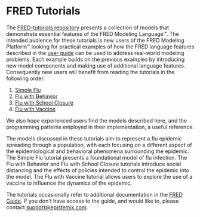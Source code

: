 # FRED Tutorials

The [FRED-tutorials repository](https://github.com/Epistemix-com/FRED-tutorials)
presents a collection of models that demonstrate essential features of the FRED Modeling
Language™. The intended audience for these tutorials is new users of
the FRED Modeling Platform™ looking for practical examples of how the FRED language features
described in the [user guide](https://epistemix-fred-guide.readthedocs-hosted.com/en/latest/)
can be used to address real-world modeling problems.
Each example builds on the previous examples by introducing new model components and
making use of additional language features. Consequently new users will
benefit from reading the tutorials in the following order:

1. [Simple Flu](simpleflu/README.md)
2. [Flu with Behavior](flu-with-behavior/README.md)
3. [Flu with School Closure](school-closure/README.md)
4. [Flu with Vaccine](vaccine/README.md)

We also hope experienced users find the models described here, and the
programming patterns employed in their implementation, a useful
reference.

The models discussed in these tutorials aim to represent a flu epidemic
spreading through a population, with each focusing on a different aspect of the
epidemiological and behavioral phenomena surrounding the epidemic. The Simple
Flu tutorial presents a foundational model of flu infection. The Flu with
Behavior and Flu with School Closure
tutorials introduce social distancing and the effects of policies intended to
control the epidemic into the model. The Flu with Vaccine tutorial
allows users to explore the use of a vaccine to influence the dynamics of the
epidemic.

The tutorials occasionally refer to additional documentation in the [FRED
Guide](https://epistemix-fred-guide.readthedocs-hosted.com/en/latest/). If you
don't have access to the guide, and would like to, please contact
support@epistemix.com.
